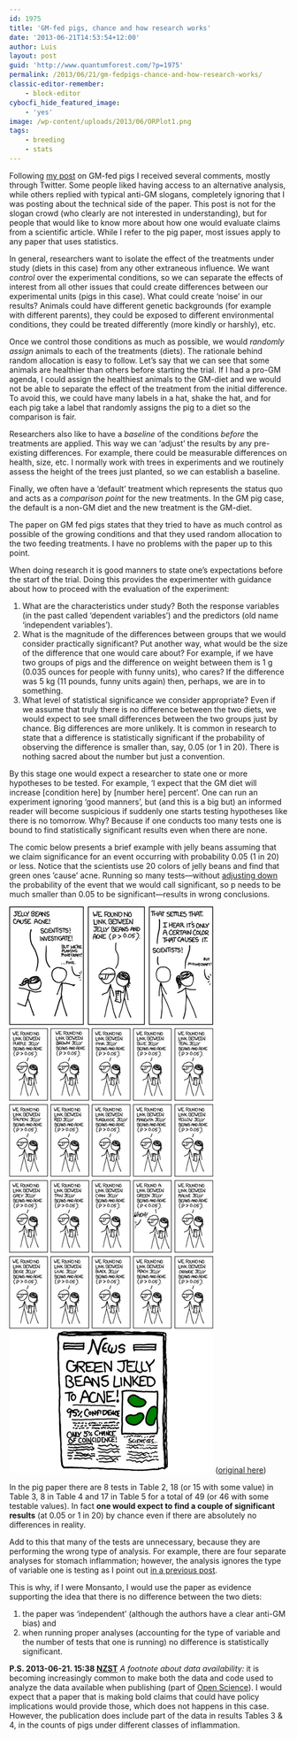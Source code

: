 ```yaml
---
id: 1975
title: 'GM-fed pigs, chance and how research works'
date: '2013-06-21T14:53:54+12:00'
author: Luis
layout: post
guid: 'http://www.quantumforest.com/?p=1975'
permalink: /2013/06/21/gm-fedpigs-chance-and-how-research-works/
classic-editor-remember:
    - block-editor
cybocfi_hide_featured_image:
    - 'yes'
image: /wp-content/uploads/2013/06/ORPlot1.png
tags:
    - breeding
    - stats
---
```


Following [my post](/2013/06/ordinal-logistic-gm-pigs/) on GM-fed pigs I received several comments, mostly through Twitter. Some people liked having access to an alternative analysis, while others replied with typical anti-GM slogans, completely ignoring that I was posting about the technical side of the paper. This post is not for the slogan crowd (who clearly are not interested in understanding), but for people that would like to know more about how one would evaluate claims from a scientific article. While I refer to the pig paper, most issues apply to any paper that uses statistics.

In general, researchers want to isolate the effect of the treatments under study (diets in this case) from any other extraneous influence. We want *control* over the experimental conditions, so we can separate the effects of interest from all other issues that could create differences between our experimental units (pigs in this case). What could create ‘noise’ in our results? Animals could have different genetic backgrounds (for example with different parents), they could be exposed to different environmental conditions, they could be treated differently (more kindly or harshly), etc.

Once we control those conditions as much as possible, we would *randomly assign* animals to each of the treatments (diets). The rationale behind random allocation is easy to follow. Let’s say that we can see that some animals are healthier than others before starting the trial. If I had a pro-GM agenda, I could assign the healthiest animals to the GM-diet and we would not be able to separate the effect of the treatment from the initial difference. To avoid this, we could have many labels in a hat, shake the hat, and for each pig take a label that randomly assigns the pig to a diet so the comparison is fair.

Researchers also like to have a *baseline* of the conditions *before* the treatments are applied. This way we can ‘adjust’ the results by any pre-existing differences. For example, there could be measurable differences on health, size, etc. I normally work with trees in experiments and we routinely assess the height of the trees just planted, so we can establish a baseline.

Finally, we often have a ‘default’ treatment which represents the status quo and acts as a *comparison point* for the new treatments. In the GM pig case, the default is a non-GM diet and the new treatment is the GM-diet.

The paper on GM fed pigs states that they tried to have as much control as possible of the growing conditions and that they used random allocation to the two feeding treatments. I have no problems with the paper up to this point.

When doing research it is good manners to state one’s expectations before the start of the trial. Doing this provides the experimenter with guidance about how to proceed with the evaluation of the experiment:

1. What are the characteristics under study? Both the response variables (in the past called ‘dependent variables’) and the predictors (old name ‘independent variables’).
2. What is the magnitude of the differences between groups that we would consider practically significant? Put another way, what would be the size of the difference that one would care about? For example, if we have two groups of pigs and the difference on weight between them is 1 g (0.035 ounces for people with funny units), who cares? If the difference was 5 kg (11 pounds, funny units again) then, perhaps, we are in to something.
3. What level of statistical significance we consider appropriate? Even if we assume that truly there is no difference between the two diets, we would expect to see small differences between the two groups just by chance. Big differences are more unlikely. It is common in research to state that a difference is statistically significant if the probability of observing the difference is smaller than, say, 0.05 (or 1 in 20). There is nothing sacred about the number but just a convention.

By this stage one would expect a researcher to state one or more hypotheses to be tested. For example, ‘I expect that the GM diet will increase \[condition here\] by \[number here\] percent’. One can run an experiment ignoring ‘good manners’, but (and this is a big but) an informed reader will become suspicious if suddenly one starts testing hypotheses like there is no tomorrow. Why? Because if one conducts too many tests one is bound to find statistically significant results even when there are none.

The comic below presents a brief example with jelly beans assuming that we claim significance for an event occurring with probability 0.05 (1 in 20) or less. Notice that the scientists use 20 colors of jelly beans and find that green ones ’cause’ acne. Running so many tests—without [adjusting down](https://en.wikipedia.org/wiki/Multiple_comparisons) the probability of the event that we would call significant, so p needs to be much smaller than 0.05 to be significant—results in wrong conclusions.

![XKCD explaining significance. p refers to the probability of observing that result if jelly beans have no effect on acne.](/assets/images/significant.png) ([original here](https://xkcd.com/882/))

In the pig paper there are 8 tests in Table 2, 18 (or 15 with some value) in Table 3, 8 in Table 4 and 17 in Table 5 for a total of 49 (or 46 with some testable values). In fact **one would expect to find a couple of significant results** (at 0.05 or 1 in 20) by chance even if there are absolutely no differences in reality.

Add to this that many of the tests are unnecessary, because they are performing the wrong type of analysis. For example, there are four separate analyses for stomach inflammation; however, the analysis ignores the type of variable one is testing as I point out [in a previous post](/2013/06/ordinal-logistic-gm-pigs/).

This is why, if I were Monsanto, I would use the paper as evidence supporting the idea that there is no difference between the two diets:

1. the paper was ‘independent’ (although the authors have a clear anti-GM bias) and
2. when running proper analyses (accounting for the type of variable and the number of tests that one is running) no difference is statistically significant.

**P.S. 2013-06-21. 15:38 [NZST](http://www.timeanddate.com/library/abbreviations/timezones/pacific/nzst.html)** *A footnote about data availability:* it is becoming increasingly common to make both the data and code used to analyze the data available when publishing (part of [Open Science](https://en.wikipedia.org/wiki/Open_science)). I would expect that a paper that is making bold claims that could have policy implications would provide those, which does not happens in this case. However, the publication does include part of the data in results Tables 3 &amp; 4, in the counts of pigs under different classes of inflammation.